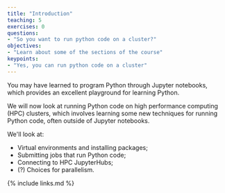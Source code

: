 ```yaml
---
title: "Introduction"
teaching: 5
exercises: 0
questions:
- "So you want to run python code on a cluster?"
objectives:
- "Learn about some of the sections of the course"
keypoints:
- "Yes, you can run python code on a cluster"
---
```


You may have learned to program Python through Jupyter notebooks, which provides an
excellent playground for learning Python.

We will now look at running Python code on high performance computing (HPC) clusters, which
involves learning some new techniques for running Python code, often outside of Jupyter
notebooks.

We'll look at:

* Virtual environments and installing packages;
* Submitting jobs that run Python code;
* Connecting to HPC JupyterHubs;
* (?) Choices for parallelism.

{% include links.md %}

